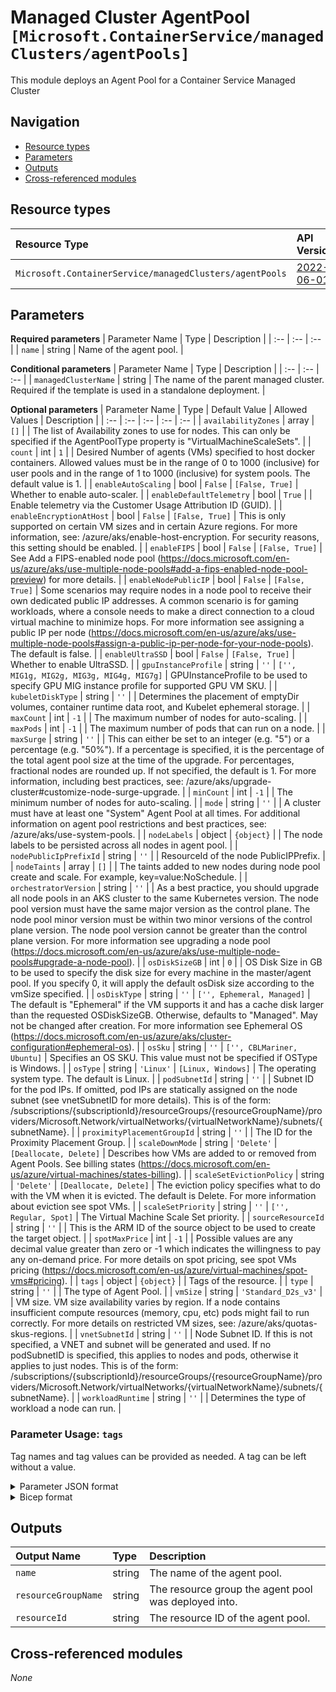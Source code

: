 # Managed Cluster AgentPool `[Microsoft.ContainerService/managedClusters/agentPools]`

This module deploys an Agent Pool for a Container Service Managed Cluster

## Navigation

- [Resource types](#Resource-types)
- [Parameters](#Parameters)
- [Outputs](#Outputs)
- [Cross-referenced modules](#Cross-referenced-modules)

## Resource types

| Resource Type | API Version |
| :-- | :-- |
| `Microsoft.ContainerService/managedClusters/agentPools` | [2022-06-01](https://docs.microsoft.com/en-us/azure/templates/Microsoft.ContainerService/2022-06-01/managedClusters/agentPools) |

## Parameters

**Required parameters**
| Parameter Name | Type | Description |
| :-- | :-- | :-- |
| `name` | string | Name of the agent pool. |

**Conditional parameters**
| Parameter Name | Type | Description |
| :-- | :-- | :-- |
| `managedClusterName` | string | The name of the parent managed cluster. Required if the template is used in a standalone deployment. |

**Optional parameters**
| Parameter Name | Type | Default Value | Allowed Values | Description |
| :-- | :-- | :-- | :-- | :-- |
| `availabilityZones` | array | `[]` |  | The list of Availability zones to use for nodes. This can only be specified if the AgentPoolType property is "VirtualMachineScaleSets". |
| `count` | int | `1` |  | Desired Number of agents (VMs) specified to host docker containers. Allowed values must be in the range of 0 to 1000 (inclusive) for user pools and in the range of 1 to 1000 (inclusive) for system pools. The default value is 1. |
| `enableAutoScaling` | bool | `False` | `[False, True]` | Whether to enable auto-scaler. |
| `enableDefaultTelemetry` | bool | `True` |  | Enable telemetry via the Customer Usage Attribution ID (GUID). |
| `enableEncryptionAtHost` | bool | `False` | `[False, True]` | This is only supported on certain VM sizes and in certain Azure regions. For more information, see: /azure/aks/enable-host-encryption. For security reasons, this setting should be enabled. |
| `enableFIPS` | bool | `False` | `[False, True]` | See Add a FIPS-enabled node pool (https://docs.microsoft.com/en-us/azure/aks/use-multiple-node-pools#add-a-fips-enabled-node-pool-preview) for more details. |
| `enableNodePublicIP` | bool | `False` | `[False, True]` | Some scenarios may require nodes in a node pool to receive their own dedicated public IP addresses. A common scenario is for gaming workloads, where a console needs to make a direct connection to a cloud virtual machine to minimize hops. For more information see assigning a public IP per node (https://docs.microsoft.com/en-us/azure/aks/use-multiple-node-pools#assign-a-public-ip-per-node-for-your-node-pools). The default is false. |
| `enableUltraSSD` | bool | `False` | `[False, True]` | Whether to enable UltraSSD. |
| `gpuInstanceProfile` | string | `''` | `['', MIG1g, MIG2g, MIG3g, MIG4g, MIG7g]` | GPUInstanceProfile to be used to specify GPU MIG instance profile for supported GPU VM SKU. |
| `kubeletDiskType` | string | `''` |  | Determines the placement of emptyDir volumes, container runtime data root, and Kubelet ephemeral storage. |
| `maxCount` | int | `-1` |  | The maximum number of nodes for auto-scaling. |
| `maxPods` | int | `-1` |  | The maximum number of pods that can run on a node. |
| `maxSurge` | string | `''` |  | This can either be set to an integer (e.g. "5") or a percentage (e.g. "50%"). If a percentage is specified, it is the percentage of the total agent pool size at the time of the upgrade. For percentages, fractional nodes are rounded up. If not specified, the default is 1. For more information, including best practices, see: /azure/aks/upgrade-cluster#customize-node-surge-upgrade. |
| `minCount` | int | `-1` |  | The minimum number of nodes for auto-scaling. |
| `mode` | string | `''` |  | A cluster must have at least one "System" Agent Pool at all times. For additional information on agent pool restrictions and best practices, see: /azure/aks/use-system-pools. |
| `nodeLabels` | object | `{object}` |  | The node labels to be persisted across all nodes in agent pool. |
| `nodePublicIpPrefixId` | string | `''` |  | ResourceId of the node PublicIPPrefix. |
| `nodeTaints` | array | `[]` |  | The taints added to new nodes during node pool create and scale. For example, key=value:NoSchedule. |
| `orchestratorVersion` | string | `''` |  | As a best practice, you should upgrade all node pools in an AKS cluster to the same Kubernetes version. The node pool version must have the same major version as the control plane. The node pool minor version must be within two minor versions of the control plane version. The node pool version cannot be greater than the control plane version. For more information see upgrading a node pool (https://docs.microsoft.com/en-us/azure/aks/use-multiple-node-pools#upgrade-a-node-pool). |
| `osDiskSizeGB` | int | `0` |  | OS Disk Size in GB to be used to specify the disk size for every machine in the master/agent pool. If you specify 0, it will apply the default osDisk size according to the vmSize specified. |
| `osDiskType` | string | `''` | `['', Ephemeral, Managed]` | The default is "Ephemeral" if the VM supports it and has a cache disk larger than the requested OSDiskSizeGB. Otherwise, defaults to "Managed". May not be changed after creation. For more information see Ephemeral OS (https://docs.microsoft.com/en-us/azure/aks/cluster-configuration#ephemeral-os). |
| `osSku` | string | `''` | `['', CBLMariner, Ubuntu]` | Specifies an OS SKU. This value must not be specified if OSType is Windows. |
| `osType` | string | `'Linux'` | `[Linux, Windows]` | The operating system type. The default is Linux. |
| `podSubnetId` | string | `''` |  | Subnet ID for the pod IPs. If omitted, pod IPs are statically assigned on the node subnet (see vnetSubnetID for more details). This is of the form: /subscriptions/{subscriptionId}/resourceGroups/{resourceGroupName}/providers/Microsoft.Network/virtualNetworks/{virtualNetworkName}/subnets/{subnetName}. |
| `proximityPlacementGroupId` | string | `''` |  | The ID for the Proximity Placement Group. |
| `scaleDownMode` | string | `'Delete'` | `[Deallocate, Delete]` | Describes how VMs are added to or removed from Agent Pools. See billing states (https://docs.microsoft.com/en-us/azure/virtual-machines/states-billing). |
| `scaleSetEvictionPolicy` | string | `'Delete'` | `[Deallocate, Delete]` | The eviction policy specifies what to do with the VM when it is evicted. The default is Delete. For more information about eviction see spot VMs. |
| `scaleSetPriority` | string | `''` | `['', Regular, Spot]` | The Virtual Machine Scale Set priority. |
| `sourceResourceId` | string | `''` |  | This is the ARM ID of the source object to be used to create the target object. |
| `spotMaxPrice` | int | `-1` |  | Possible values are any decimal value greater than zero or -1 which indicates the willingness to pay any on-demand price. For more details on spot pricing, see spot VMs pricing (https://docs.microsoft.com/en-us/azure/virtual-machines/spot-vms#pricing). |
| `tags` | object | `{object}` |  | Tags of the resource. |
| `type` | string | `''` |  | The type of Agent Pool. |
| `vmSize` | string | `'Standard_D2s_v3'` |  | VM size. VM size availability varies by region. If a node contains insufficient compute resources (memory, cpu, etc) pods might fail to run correctly. For more details on restricted VM sizes, see: /azure/aks/quotas-skus-regions. |
| `vnetSubnetId` | string | `''` |  | Node Subnet ID. If this is not specified, a VNET and subnet will be generated and used. If no podSubnetID is specified, this applies to nodes and pods, otherwise it applies to just nodes. This is of the form: /subscriptions/{subscriptionId}/resourceGroups/{resourceGroupName}/providers/Microsoft.Network/virtualNetworks/{virtualNetworkName}/subnets/{subnetName}. |
| `workloadRuntime` | string | `''` |  | Determines the type of workload a node can run. |


### Parameter Usage: `tags`

Tag names and tag values can be provided as needed. A tag can be left without a value.

<details>

<summary>Parameter JSON format</summary>

```json
"tags": {
    "value": {
        "Environment": "Non-Prod",
        "Contact": "test.user@testcompany.com",
        "PurchaseOrder": "1234",
        "CostCenter": "7890",
        "ServiceName": "DeploymentValidation",
        "Role": "DeploymentValidation"
    }
}
```

</details>

<details>

<summary>Bicep format</summary>

```bicep
tags: {
    Environment: 'Non-Prod'
    Contact: 'test.user@testcompany.com'
    PurchaseOrder: '1234'
    CostCenter: '7890'
    ServiceName: 'DeploymentValidation'
    Role: 'DeploymentValidation'
}
```

</details>
<p>

## Outputs

| Output Name | Type | Description |
| :-- | :-- | :-- |
| `name` | string | The name of the agent pool. |
| `resourceGroupName` | string | The resource group the agent pool was deployed into. |
| `resourceId` | string | The resource ID of the agent pool. |

## Cross-referenced modules

_None_
